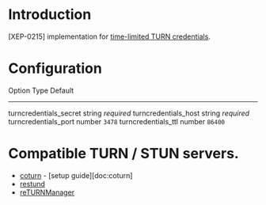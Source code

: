 # Introduction

[XEP-0215] implementation for [time-limited TURN
credentials](https://tools.ietf.org/html/draft-uberti-behave-turn-rest-00).

# Configuration

  Option                    Type     Default
  ------------------------- -------- ------------
  turncredentials\_secret   string   *required*
  turncredentials\_host     string   *required*
  turncredentials\_port     number   `3478`
  turncredentials\_ttl      number   `86400`

# Compatible TURN / STUN servers.

-   [coturn](https://github.com/coturn/coturn) - [setup guide][doc:coturn]
-   [restund](http://www.creytiv.com/restund.html)
-   [reTURNManager](https://github.com/thisisdingo/reTURNManager)
